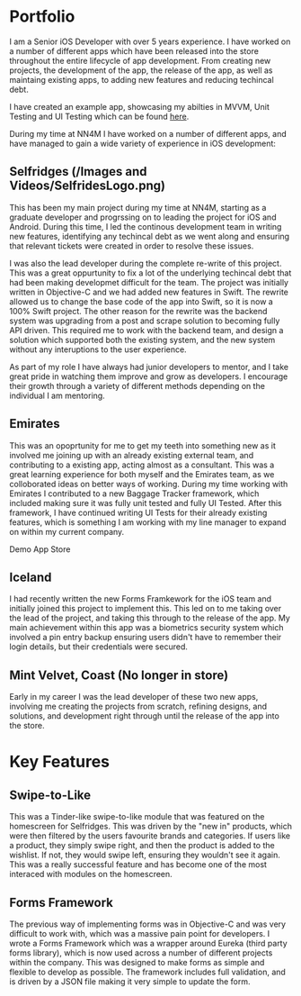 # Portfolio

I am a Senior iOS Developer with over 5 years experience. I have worked on a number of different apps which have been released into the store throughout the entire lifecycle of app development. From creating new projects, the development of the app, the release of the app, as well as maintaing existing apps, to adding new features and reducing techincal debt. 

I have created an example app, showcasing my abilties in MVVM, Unit Testing and UI Testing which can be found [here](https://github.com/garethlloyd94/MovieFinder).

During my time at NN4M I have worked on a number of different apps, and have managed to gain a wide variety of experience in iOS development:

## Selfridges (/Images and Videos/SelfridesLogo.png)
This has been my main project during my time at NN4M, starting as a graduate developer and progrssing on to leading the project for iOS and Android. During this time, I led the continous development team in writing new features, identifying any techincal debt as we went along and ensuring that relevant tickets were created in order to resolve these issues.

I was also the lead developer during the complete re-write of this project. This was a great oppurtunity to fix a lot of the underlying techincal debt that had been making developmet difficult for the team. The project was initially written in Objective-C and we had added new features in Swift. The rewrite allowed us to change the base code of the app into Swift, so it is now a 100% Swift project. The other reason for the rewrite was the backend system was upgrading from a post and scrape solution to becoming fully API driven. This required me to work with the backend team, and design a solution which supported both the existing system, and the new system without any interuptions to the user experience.

As part of my role I have always had junior developers to mentor, and I take great pride in watching them improve and grow as developers. I encourage their growth through a variety of different methods depending on the individual I am mentoring.

## Emirates

This was an opoprtunity for me to get my teeth into something new as it involved me joining up with an already existing external team, and contributing to a existing app, acting almost as a consultant. This was a great learning experience for both myself and the Emirates team, as we colloborated ideas on better ways of working. During my time working with Emirates I contributed to a new Baggage Tracker framework, which included making sure it was fully unit tested and fully UI Tested. After this framework, I have continued writing UI Tests for their already existing features, which is something I am working with my line manager to expand on within my current company.

Demo App Store

## Iceland

I had recently written the new Forms Framkework for the iOS team and initially joined this project to implement this. This led on to me taking over the lead of the project, and taking this through to the release of the app. My main achievement within this app was a biometrics security system which involved a pin entry backup ensuring users didn't have to remember their login details, but their credentials were secured.

## Mint Velvet, Coast (No longer in store)
Early in my career I was the lead developer of these two new apps, involving me creating the projects from scratch, refining designs, and solutions, and development right through until the release of the app into the store.

# Key Features

## Swipe-to-Like
This was a Tinder-like swipe-to-like module that was featured on the homescreen for Selfridges. This was driven by the "new in" products, which were then filtered by the users favourite brands and categories. If users like a product, they simply swipe right, and then the product is added to the wishlist. If not, they would swipe left, ensuring they wouldn't see it again. This was a really successful feature and has become one of the most interaced with modules on the homescreen.

## Forms Framework
The previous way of implementing forms was in Objective-C and was very difficult to work with, which was a massive pain point for developers. I wrote a Forms Framework which was a wrapper around Eureka (third party forms library), which is now used across a number of different projects within the company. This was designed to make forms as simple and flexible to develop as possible. The framework includes full validation, and is driven by a JSON file making it very simple to update the form.
